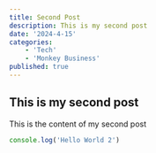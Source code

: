```yaml
---
title: Second Post
description: This is my second post
date: '2024-4-15'
categories: 
    - 'Tech'
    - 'Monkey Business'
published: true
---
```



## This is my second post

This is the content of my second post

```js
console.log('Hello World 2')
```
